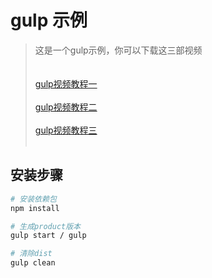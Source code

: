 # gulp 示例


> 这是一个gulp示例，你可以下载这三部视频<br><br><br>
[gulp视频教程一](https://pan.baidu.com/s/1qYz2Ahm "悬停显示")<br><br>
[gulp视频教程二](https://pan.baidu.com/s/1gfiQl6F "悬停显示")<br><br>
[gulp视频教程三](https://pan.baidu.com/s/1hs5OKjM "悬停显示")<br><br>

## 安装步骤

``` bash
# 安装依赖包
npm install

# 生成product版本
gulp start / gulp

# 清除dist
gulp clean

```
